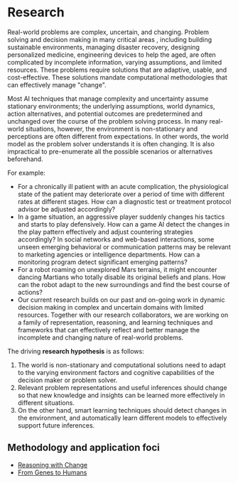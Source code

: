 # Research

Real-world problems are complex, uncertain, and changing. Problem solving and decision making in many critical areas , including building sustainable environments, managing disaster recovery, designing personalized medicine, engineering devices to help the aged, are often complicated by incomplete information, varying assumptions, and limited resources. These problems require solutions that are adaptive, usable, and cost-effective. These solutions mandate computational methodologies that can effectively manage "change".

Most AI techniques that manage complexity and uncertainty assume stationary environments; the underlying assumptions, world dynamics, action alternatives, and potential outcomes are predetermined and unchanged over the course of the problem solving process. In many real-world situations, however, the environment is non-stationary and perceptions are often different from expectations. In other words, the world model as the problem solver understands it is often changing. It is also impractical to pre-enumerate all the possible scenarios or alternatives beforehand.

For example:

- For a chronically ill patient with an acute complication, the physiological state of the patient may deteriorate over a period of time with different rates at different stages. How can a diagnostic test or treatment protocol advisor be adjusted accordingly?
- In a game situation, an aggressive player suddenly changes his tactics and starts to play defensively. How can a game AI detect the changes in the play pattern effectively and adjust countering strategies accordingly?
In social networks and web-based interactions, some unseen emerging behavioral or communication patterns may be relevant to marketing agencies or intelligence departments. How can a monitoring program detect significant emerging patterns?
- For a robot roaming on unexplored Mars terrains, it might encounter dancing Martians who totally disable its original beliefs and plans. How can the robot adapt to the new surroundings and find the best course of actions?
- Our current research builds on our past and on-going work in dynamic decision making in complex and uncertain domains with limited resources. Together with our research collaborators, we are working on a family of representation, reasoning, and learning techniques and frameworks that can effectively reflect and better manage the incomplete and changing nature of real-world problems.

The driving __research hypothesis__ is as follows:

1. The world is non-stationary and computational solutions need to adapt to the varying environment factors and cognitive capabilities of the decision maker or problem solver.
2. Relevant problem representations and useful inferences should change so that new knowledge and insights can be learned more effectively in different situations.
3. On the other hand, smart learning techniques should detect changes in the environment, and automatically learn different models to effectively support future inferences.

## Methodology and application foci
- [Reasoning with Change](reasoning_with_change.md)	
- [From Genes to Humans](genes_to_humans.md)